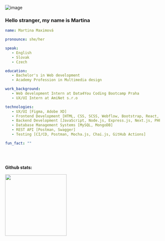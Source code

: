 ![image](https://github.com/MartinaMax/MartinaMax/assets/93907331/d5f94593-acab-47d1-b8e8-2d5d5743d73d)

### Hello stranger, my name is Martina  

```yaml
name: Martina Maximová

pronounce: she/her

speak:
   - English
   - Slovak
   - Czech

education: 
   - Bachelor's in Web development
   - Academy Profession in Multimedia design

work_background:
   - Web development Intern at Data4You Coding Bootcamp Praha
   - UX/UI Intern at AmiNet s.r.o

technologies:
   - UX/UI [Figma, Adobe XD]
   - Frontend Development [HTML, CSS, SCSS, Webflow, Bootstrap, React, Next.js, Vue.js]
   - Backend Development [JavaScript, Node.js, Express.js, Next.js, PHP, Laravel]
   - Database Management Systems [MySQL, MongoDB]
   - REST API [Postman, Swagger]
   - Testing [CI/CD, Postman, Mocha.js, Chai.js, GitHub Actions]

fun_fact: ""
```
<br><br> 
 
<p><strong>Github stats:</strong></p>
<div href="https://github.com/MartinaMax/github-readme-stats">
      <img height=200 align="center" src="https://github-readme-stats.vercel.app/api/top-langs/?username=MartinaMax&hide=c%23,powershell,Mathematica,Ruby,Objective-C,Objective-C%2b%2b,Cuda&title_color=f5ab00&text_color=ffffff&icon_color=61dafb&bg_color=20232a&langs_count=8&layout=compact&border_color=61dafb&hide_border=true&size_weight=0.5&count_weight=0.5" />
</div>

